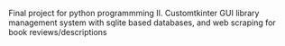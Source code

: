 Final project for python programmming II. Customtkinter GUI library management system with sqlite based databases, and web scraping for book reviews/descriptions
